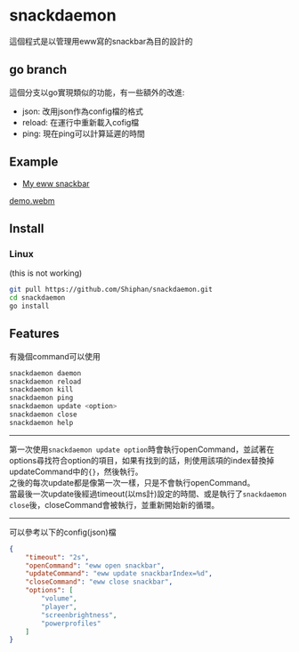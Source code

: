 # snackdaemon
這個程式是以管理用eww寫的snackbar為目的設計的

[This project is aim to control a snackbar in eww, but it should work with other things that can be controlled by simple commands.]: # 

## go branch
這個分支以go實現類似的功能，有一些額外的改進:
* json: 改用json作為config檔的格式
* reload: 在運行中重新載入cofig檔
* ping: 現在ping可以計算延遲的時間

## Example
* [My eww snackbar](https://github.com/Shiphan/Dotfiles)

[demo.webm](https://github.com/Shiphan/snackdaemon/assets/140245703/270afdd5-f62d-458a-9bc2-1fbb979074b5)

## Install
### Linux
(this is not working)
```bash
git pull https://github.com/Shiphan/snackdaemon.git
cd snackdaemon
go install
```

## Features
有幾個command可以使用

[There're three commands you can use.]: #

```bash
snackdaemon daemon
snackdaemon reload
snackdaemon kill
snackdaemon ping
snackdaemon update <option>
snackdaemon close
snackdaemon help
```

---

第一次使用`snackdaemon update option`時會執行openCommand，並試著在options尋找符合option的項目，如果有找到的話，則使用該項的index替換掉updateCommand中的`{}`，然後執行。  
之後的每次update都是像第一次一樣，只是不會執行openCommand。  
當最後一次update後經過timeout(以ms計)設定的時間、或是執行了`snackdaemon close`後，closeCommand會被執行，並重新開始新的循環。

[The first time you run `snackdaemon update something`, the `openCommand` will be executed. Then, it will try to find the match one of "something" in options. If found, use it's index to replace `{}` in `updateCommand`, and then execute it.  
Every following update is just like the first one, except that only the update part will be executed.
When the time set by `timeout` (in ms) has passed after the last update, or after you run `snackdaemon close`, `closeCommand` will be executed and next time it will start form the beginning.
]: #

---

可以參考以下的config(json)檔
```json
{
	"timeout": "2s",
	"openCommand": "eww open snackbar",
	"updateCommand": "eww update snackbarIndex=%d",
	"closeCommand": "eww close snackbar",
	"options": [
		"volume",
		"player",
		"screenbrightness",
		"powerprofiles"
	]
}
```